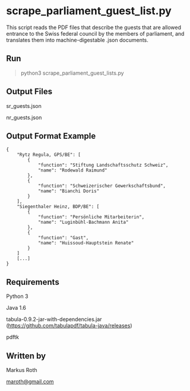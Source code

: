 # scrape_parliament_guest_list.py #

This script reads the PDF files that describe the guests that are allowed entrance to the Swiss federal council by the members of parliament, and translates them into machine-digestable .json documents.

## Run ##

> python3 scrape_parliament_guest_lists.py

## Output Files ##

sr_guests.json

nr_guests.json

## Output Format Example ##

```
{
    "Rytz Regula, GPS/BE": [
        {
            "function": "Stiftung Landschaftsschutz Schweiz",
            "name": "Rodewald Raimund"
        },
        {
            "function": "Schweizerischer Gewerkschaftsbund",
            "name": "Bianchi Doris"
        }
    ],
    "Siegenthaler Heinz, BDP/BE": [
        {
            "function": "Persönliche Mitarbeiterin",
            "name": "Luginbühl-Bachmann Anita"
        },
        {
            "function": "Gast",
            "name": "Huissoud-Hauptstein Renate"
        }
    ]
    [...]
}
```


## Requirements ##

Python 3

Java 1.6

tabula-0.9.2-jar-with-dependencies.jar (https://github.com/tabulapdf/tabula-java/releases)

pdftk

## Written by ##

Markus Roth 

maroth@gmail.com
